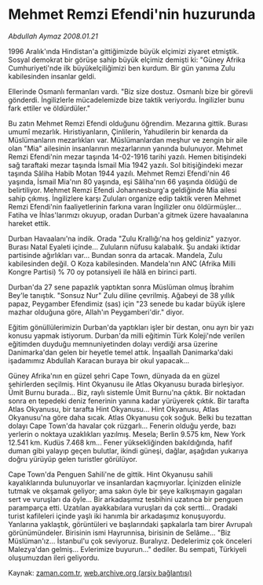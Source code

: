 # Mehmet Remzi Efendi'nin huzurunda

*Abdullah Aymaz 2008.01.21*

<tr><td class="metin" colspan="2" style="padding-top: 20px; padding-left: 5px; padding-right: 10px;">1996 Aralık'ında Hindistan'a gittiğimizde büyük elçimizi ziyaret etmiştik. Sosyal demokrat bir görüşe sahip büyük elçimiz demişti ki: "Güney Afrika Cumhuriyeti'nde ilk büyükelçiliğimizi ben kurdum. Bir gün yanıma Zulu kabilesinden insanlar geldi.</td></tr><tr><td class="metin" colspan="2" style="padding-top: 20px; padding-left: 5px; padding-right: 10px;"><p>Ellerinde Osmanlı fermanları vardı. "Biz size dostuz. Osmanlı bize bir görevli gönderdi. İngilizlerle mücadelemizde bize taktik veriyordu. İngilizler bunu fark ettiler ve öldürdüler."
<p>Bu zatın Mehmet Remzi Efendi olduğunu öğrendim. Mezarına gittik. Burası umumî mezarlık. Hıristiyanların, Çinlilerin, Yahudilerin bir kenarda da Müslümanların mezarlıkları var. Müslümanlardan meşhur ve zengin bir aile olan "Mia" ailesinin insanlarının mezarlarının yanında bulunuyor. Mehmet Remzi Efendi'nin mezar taşında 14-02-1916 tarihi yazılı. Hemen bitişindeki sağ taraftaki mezar taşında İsmail Mia 1942 yazılı. Sol bitişiğindeki mezar taşında Sâliha Habib Motan 1944 yazılı. Mehmet Remzi Efendi'nin 46 yaşında, İsmail Mia'nın 80 yaşında, eşi Sâliha'nın 66 yaşında öldüğü de belirtiliyor. Mehmet Remzi Efendi Johannesburg'a geldiğinde Mia ailesi sahip çıkmış. İngilizlere karşı Zuluları organize edip taktik veren Mehmet Remzi Efendi'nin faaliyetlerinin farkına varan İngilizler onu öldürmüşler... Fatiha ve İhlas'larımızı okuyup, oradan Durban'a gitmek üzere havaalanına hareket ettik. 
<p>Durban Havaalanı'na indik. Orada "Zulu Krallığı'na hoş geldiniz" yazıyor. Burası Natal Eyaleti içinde... Zuluların nüfusu kalabalık. Şu andaki iktidar partisinde ağırlıkları var... Bundan sonra da artacak. Mandela, Zulu kabilesinden değil. O Koza kabilesinden. Mandela'nın ANC (Afrika Milli Kongre Partisi) % 70 oy potansiyeli ile hâlâ en birinci parti.
<p>Durban'da 27 sene papazlık yaptıktan sonra Müslüman olmuş İbrahim Bey'le tanıştık. "Sonsuz Nur" Zulu diline çevrilmiş. Ağabeyi de 38 yıllık papaz, Peygamber Efendimiz (sas) için "23 senede bu kadar büyük işlere mazhar olduğuna göre, Allah'ın Peygamberi'dir." diyor. 
<p>Eğitim gönüllülerimizin Durban'da yaptıkları işler bir destan, onu ayrı bir yazı konusu yapmak istiyorum. Durban'da milli eğitimin Türk Koleji'nde verilen eğitimden duyduğu memnuniyetinden dolayı verdiği arsa üzerine Danimarka'dan gelen bir heyetle temel attık. İnşaallah Danimarka'daki işadamımız Abdullah Karacan buraya bir okul yapacak...
<p>Güney Afrika'nın en güzel şehri Cape Town, dünyada da en güzel şehirlerden seçilmiş. Hint Okyanusu ile Atlas Okyanusu burada birleşiyor. Ümit Burnu burada... Biz, raylı sistemle Ümit Burnu'na çıktık. Bir noktadan sonra en tepedeki deniz fenerinin yanına kadar yürüyerek çıktık. Bir tarafta Atlas Okyanusu, bir tarafta Hint Okyanusu... Hint Okyanusu, Atlas Okyanusu'na göre daha sıcak. Atlas Okyanusu çok soğuk. Belki bu tezattan dolayı Cape Town'da havalar çok rüzgarlı... Fenerin olduğu yerde, bazı yerlerin o noktaya uzaklıkları yazılmış. Mesela; Berlin 9.575 km, New York 12.541 km. Kudüs 7.468 km... Fener yüksekliğinden bakıldığında, hafif duman gibi yalayıp geçen bulutlar, ikindi güneşi, dağlar, aşağıdan yukarıya doğru yürüyüp gelen turistler görülüyor. 
<p>Cape Town'da Penguen Sahili'ne de gittik. Hint Okyanusu sahili kayalıklarında bulunuyorlar ve insanlardan kaçmıyorlar. İçinizden elinizle tutmak ve okşamak geliyor; ama sakın öyle bir şeye kalkışmayın gagaları sert ve vuruşları da öyle... Bir arkadaşımız tesbihini uzatınca bir penguen paramparça etti. Uzatılan ayakkabılara vuruşları da çok sertti... Oradaki turist kafileleri içinde yaşlı iki hanımla bir arkadaşımız konuşuyordu. Yanlarına yaklaştık, görüntüleri ve başlarındaki şapkalarla tam birer Avrupalı görünümündeler. Birisinin ismi Hayrunnisa, birisinin de Selâme... "Biz Müslüman'ız... İstanbul'u çok seviyoruz. Buralıyız. Dedelerimiz çok önceleri Malezya'dan gelmiş... Evlerimize buyurun..." dediler. Bu sempati, Türkiyeli oluşumuzdan ileri geliyordu. <br/></p></p></p></p></p></p></p></td></tr>

Kaynak: [zaman.com.tr](http://zaman.com.tr/yazar.do?yazino=640391), [web.archive.org (arşiv bağlantısı)](http://web.archive.org/web/20080526032234/http://www.zaman.com.tr:80/yazar.do?yazino=640391)
